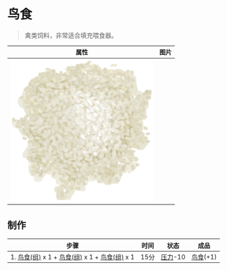 # 鸟食  
> 禽类饲料，非常适合填充喂食器。  
  
  属性  |   图片   
 ----  |  ----:   
   |  ![](Sprite/Rice.png)   
  
## 制作  
步骤  |  时间  |  状态  |  成品  
----  |  ----  |  ----  |  ----  
1. [鸟食(组)](GpTag_FeedBird.md) x 1 + [鸟食(组)](GpTag_FeedBird.md) x 1 + [鸟食(组)](GpTag_FeedBird.md) x 1  |  15分  |  [压力](Stress.md)-10  |  [鸟食](FeedBird.md)(+1)  
